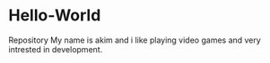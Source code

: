# Hello-World
Repository
My name is akim and i like playing video games and very intrested in development. 
